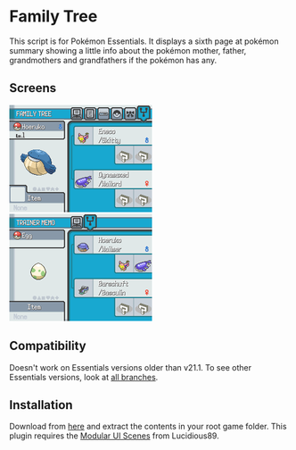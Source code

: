 # Family Tree
This script is for Pokémon Essentials. It displays a sixth page at pokémon summary showing a little info about the pokémon mother, father, grandmothers and grandfathers if the pokémon has any.

## Screens
![](Screens/screen.png)
![](Screens/screen2.png)

## Compatibility
Doesn't work on Essentials versions older than v21.1. To see other Essentials versions, look at [all branches](../../branches/all).

## Installation
Download from [here](https://github.com/abacaxi-queer/Essentials-FamilyTree/releases/download/v2.0/Family.Tree.zip) and extract the contents in your root game folder. This plugin requires the [Modular UI Scenes](https://reliccastle.com/resources/1325/) from Lucidious89. 
